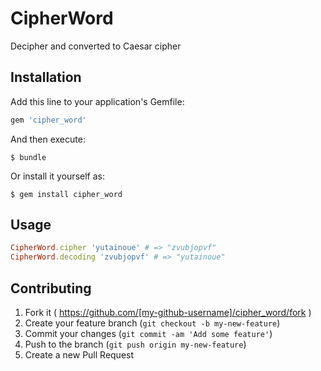# CipherWord

Decipher and converted to Caesar cipher

## Installation

Add this line to your application's Gemfile:

```ruby
gem 'cipher_word'
```

And then execute:

    $ bundle

Or install it yourself as:

    $ gem install cipher_word

## Usage

```ruby
CipherWord.cipher 'yutainoue' # => "zvubjopvf"
CipherWord.decoding 'zvubjopvf' # => "yutainoue"
```

## Contributing

1. Fork it ( https://github.com/[my-github-username]/cipher_word/fork )
2. Create your feature branch (`git checkout -b my-new-feature`)
3. Commit your changes (`git commit -am 'Add some feature'`)
4. Push to the branch (`git push origin my-new-feature`)
5. Create a new Pull Request
